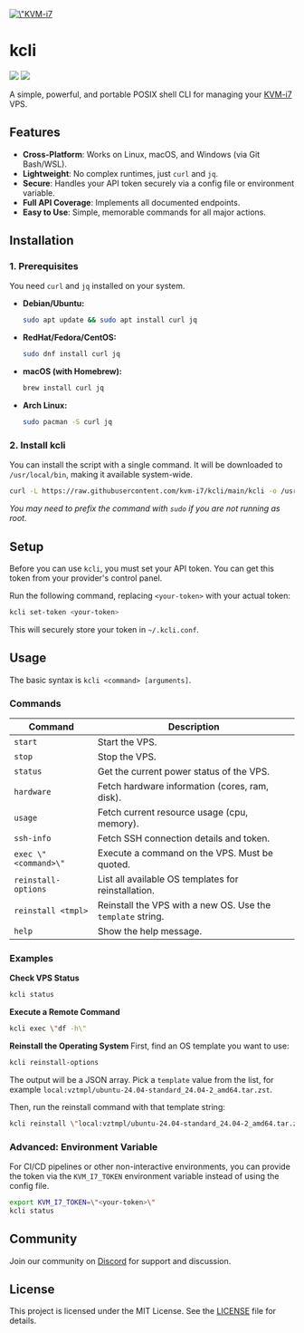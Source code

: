 <p align=\"center\">
  <a href=\"https://kvm-i7.host\">
    <img src=\"https://github.com/kvm-i7/.github/blob/main/profile/logo.png?raw=true\" alt=\"KVM-i7 Logo\" width=\"150\">
  </a>
</p>

<h1 align=\"center\">kcli</h1>

<p align=\"center\">
  <a href=\"https://discord.gg/t3vps\"><img src=\"https://img.shields.io/badge/Join_our_Discord-2.1K%2B_Members-5865F2?style=for-the-badge&logo=discord&logoColor=white\"></a>
  <a href=\"https://kvm-i7.host/status.html\"><img src=\"https://img.shields.io/badge/Service_Status-Online-23a55a?style=for-the-badge&logo=data:image/svg+xml;base64,PHN2ZyB4bWxucz0iaHR0cDovL3d3dy53My5vcmcvMjAwMC9zdmciIHZpZXdCb3g9IjAgMCAyNCAyNCIgZmlsbD0iI2ZmZiI+PHBhdGggZD0iTTEyIDE3LjI3TDQuNSAxMi41bDEuNDE0LTEuNDE0TDExIDE0LjQ0bDYuMDgtNi4wOEwxOC41IDEyLjV6Ii8+PC9zdmc+\"></a>
</p>

A simple, powerful, and portable POSIX shell CLI for managing your [KVM-i7](https://kvm-i7.host) VPS.

## Features
- **Cross-Platform**: Works on Linux, macOS, and Windows (via Git Bash/WSL).
- **Lightweight**: No complex runtimes, just `curl` and `jq`.
- **Secure**: Handles your API token securely via a config file or environment variable.
- **Full API Coverage**: Implements all documented endpoints.
- **Easy to Use**: Simple, memorable commands for all major actions.

## Installation

### 1. Prerequisites
You need `curl` and `jq` installed on your system.

- **Debian/Ubuntu:**
  ```bash
  sudo apt update && sudo apt install curl jq
  ```
- **RedHat/Fedora/CentOS:**
  ```bash
  sudo dnf install curl jq
  ```
- **macOS (with Homebrew):**
  ```bash
  brew install curl jq
  ```
- **Arch Linux:**
  ```bash
  sudo pacman -S curl jq
  ```

### 2. Install kcli
You can install the script with a single command. It will be downloaded to `/usr/local/bin`, making it available system-wide.

```bash
curl -L https://raw.githubusercontent.com/kvm-i7/kcli/main/kcli -o /usr/local/bin/kcli && chmod +x /usr/local/bin/kcli
```
*You may need to prefix the command with `sudo` if you are not running as root.*

## Setup
Before you can use `kcli`, you must set your API token. You can get this token from your provider's control panel.

Run the following command, replacing `<your-token>` with your actual token:
```bash
kcli set-token <your-token>
```
This will securely store your token in `~/.kcli.conf`.

## Usage
The basic syntax is `kcli <command> [arguments]`.

### Commands
| Command             | Description                                                   |
| ------------------- | ------------------------------------------------------------- |
| `start`             | Start the VPS.                                                |
| `stop`              | Stop the VPS.                                                 |
| `status`            | Get the current power status of the VPS.                      |
| `hardware`          | Fetch hardware information (cores, ram, disk).                |
| `usage`             | Fetch current resource usage (cpu, memory).                   |
| `ssh-info`          | Fetch SSH connection details and token.                       |
| `exec \"<command>\"`  | Execute a command on the VPS. Must be quoted.                 |
| `reinstall-options` | List all available OS templates for reinstallation.           |
| `reinstall <tmpl>`  | Reinstall the VPS with a new OS. Use the `template` string.   |
| `help`              | Show the help message.                                        |

### Examples

**Check VPS Status**
```bash
kcli status
```

**Execute a Remote Command**
```bash
kcli exec \"df -h\"
```

**Reinstall the Operating System**
First, find an OS template you want to use:
```bash
kcli reinstall-options
```
The output will be a JSON array. Pick a `template` value from the list, for example `local:vztmpl/ubuntu-24.04-standard_24.04-2_amd64.tar.zst`.

Then, run the reinstall command with that template string:
```bash
kcli reinstall \"local:vztmpl/ubuntu-24.04-standard_24.04-2_amd64.tar.zst\"
```

### Advanced: Environment Variable
For CI/CD pipelines or other non-interactive environments, you can provide the token via the `KVM_I7_TOKEN` environment variable instead of using the config file.

```bash
export KVM_I7_TOKEN=\"<your-token>\"
kcli status
```

## Community
Join our community on [Discord](https://discord.gg/t3vps) for support and discussion.

## License
This project is licensed under the MIT License. See the [LICENSE](https://github.com/kvm-i7/kcli/blob/main/LICENSE) file for details.
```
